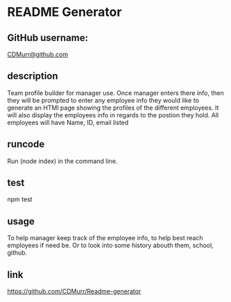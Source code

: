 # README Generator 

  ## GitHub username: 
  CDMurr@github.com

 
  
  ## description
Team profile builder for manager use. Once manager enters there info, then they will be prompted to enter any employee info they would like to generate an HTMl page showing the profiles of the different employees. It will also display the employees info in regards to the postion they hold. All employees will have Name, ID, email listed

  ## runcode
  Run (node index) in the command line.

  ## test
  npm test
  
  ## usage
  To help manager keep track of the employee info, to help best reach employees if need be. Or to look into some history abouth them, school, github. 
  

  ## link 
  https://github.com/CDMurr/Readme-generator